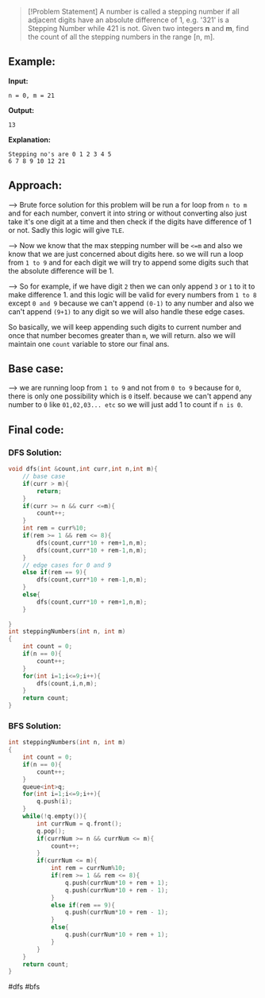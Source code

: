 >[!Problem Statement]
>A number is called a stepping number if all adjacent digits have an absolute difference of 1, e.g. '321' is a Stepping Number while 421 is not. Given two integers **n** and **m**, find the count of all the stepping numbers in the range [n, m].

## Example:

**Input:** 
```
n = 0, m = 21
```
**Output:** 
```
13
```
**Explanation:** 
```
Stepping no's are 0 1 2 3 4 5
6 7 8 9 10 12 21
```

## Approach:

--> Brute force solution for this problem will be run a for loop from `n to m` and for each number, convert it into string or without converting also just take it's one digit at a time and then check if the digits have difference of 1 or not. Sadly this logic will give `TLE`.

--> Now we know that the max stepping number will be `<=m` and also we know that we are just concerned about digits here. so we will run a loop from `1 to 9` and for each digit we will try to append some digits such that the absolute difference will be 1.

--> So for example, if we have digit `2` then we can only append `3` or `1` to it to make difference 1. and this logic will be valid for every numbers from `1 to 8` except `0 and 9` because we can't append `(0-1)` to any number and also we can't append `(9+1)` to any digit so we will also handle these edge cases.

So basically, we will keep appending such digits to current number and once that number becomes greater than `m`, we will return. also we will maintain one `count` variable to store our final ans.

## Base case:

--> we are running loop from `1 to 9` and not from `0 to 9` because for `0`, there is only one possibility which is `0` itself. because we can't append any number to `0` like `01,02,03... etc` so we will just add 1 to count if `n is 0`.

## Final code:

### DFS Solution:

```cpp
void dfs(int &count,int curr,int n,int m){
	// base case
	if(curr > m){
		return;
	}
	if(curr >= n && curr <=m){
		count++;
	}
	int rem = curr%10;
	if(rem >= 1 && rem <= 8){
		dfs(count,curr*10 + rem+1,n,m);
		dfs(count,curr*10 + rem-1,n,m);
	}
	// edge cases for 0 and 9
	else if(rem == 9){
		dfs(count,curr*10 + rem-1,n,m);
	}
	else{
		dfs(count,curr*10 + rem+1,n,m);
	}
	
}
int steppingNumbers(int n, int m)
{
	int count = 0;
	if(n == 0){
		count++;
	}
	for(int i=1;i<=9;i++){
		dfs(count,i,n,m);
	}
	return count;
}
```

### BFS Solution:

```cpp
int steppingNumbers(int n, int m)
{
	int count = 0;
	if(n == 0){
		count++;
	}
	queue<int>q;
	for(int i=1;i<=9;i++){
		q.push(i);
	}
	while(!q.empty()){
		int currNum = q.front();
		q.pop();
		if(currNum >= n && currNum <= m){
			count++;
		}
		if(currNum <= m){
			int rem = currNum%10;
			if(rem >= 1 && rem <= 8){
				q.push(currNum*10 + rem + 1);
				q.push(currNum*10 + rem - 1);
			}
			else if(rem == 9){
				q.push(currNum*10 + rem - 1);
			}
			else{
				q.push(currNum*10 + rem + 1);
			}
		}
	}
	return count;
}
```

#dfs #bfs 